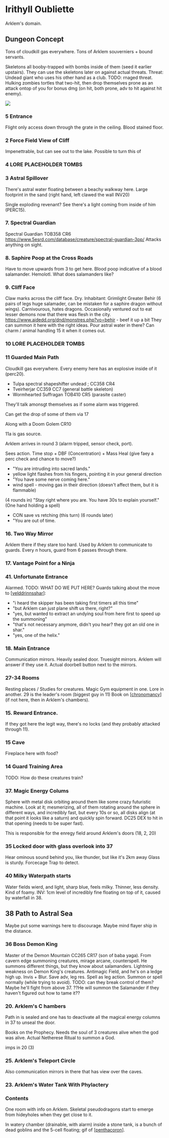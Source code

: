# Irithyll Oubliette
Arklem's domain.

## Dungeon Concept
Tons of cloudkill gas everywhere.
Tons of Arklem souverniers + bound servants.

Skeletons all booby-trapped with bombs inside of them (seed it earlier upstairs).
They can use the skeletons later on against actual threats.
Threat: Undead giant who uses his other hand as a club. TODO: rnaged threat. Hulking zombies tortles that two-hit, then drop themselves prone as an attack ontop of you for bonus dmg (on hit, both prone, adv to hit against hit enemy).

![](irithyll-oubliette.jpg)

### 5 Entrance
Flight only access down through the grate in the ceiling.
Blood stained floor.

### 2 Force Field View of Cliff
Impenettrable, but can see out to the lake.
Possible to turn this of

### 4 LORE PLACEHOLDER TOMBS

### 3 Astral Spillover
There's astral water floating between a beachy walkway here.
Large footprint in the sand (right hand, left clawed the wall INV20)

Single exploding revenant?
See there's a light coming from inside of him (PERC15).

### 7. Spectral Guardian
Spectral Guardian TOB358 CR6
https://www.5esrd.com/database/creature/spectral-guardian-3pp/
Attacks anything on sight.

### 8. Saphire Poop at the Cross Roads
Have to move upwards from 3 to get here.
Blood poop indicative of a blood salamander. Hemolotl.
What does salamanders like?

### 9. Cliff Face
Claw marks across the cliff face. Dry.
Inhabitant: Grimlight Greater Behir (6 pairs of legs huge salamader, can be mistaken for a saphire dragon without wings). Carnivourous, hates dragons. Occasionally ventured out to eat lesser demons now that there was flesh in the city.
https://www.aidedd.org/dnd/monstres.php?vo=behir - beef it up a bit
They can summon it here with the right ideas.
Pour astral water in there?
Can charm / animal handling 15 it when it comes out.

### 10 LORE PLACEHOLDER TOMBS

### 11 Guarded Main Path
Cloudkill gas everywhere.
Every enemy here has an explosive inside of it (perc20).

- Tulpa spectral shapeshifter undead ; CC358 CR4
- Tveirherjar CC359 CC7 (general battle skeleton)
- Wormhearted Suffragan TOB410 CR5 (parasite caster)

They'll talk amonsgt themselves as if some alarm was triggered.

Can get the drop of some of them via 17

Along with a Doom Golem CR10

11a is gas source.

Arklem arrives in round 3 (alarm tripped, sensor check, port).

Sees action. Time stop + DBF (Concentration) + Mass Heal
(give faey a perc check and chance to move?)

- "You are intruding into sacred lands."
- yellow light flashes from his fingers, pointing it in your general direction
- "You have some nerve coming here."
- wind spell - moving gas in their direction (doesn't affect them, but it is flammable)

(4 rounds in)
"Stay right where you are. You have 30s to explain yourself." (One hand holding a spell)
- CON save vs retching (this turn)
(6 rounds later)
- "You are out of time.

### 16. Two Way Mirror
Arklem there if they stare too hard.
Used by Arklem to communicate to guards. Every n hours, guard from 6 passes through there.

### 17. Vantage Point for a Ninja


### 41. Unfortunate Entrance
Alarmed. TODO: WHAT DO WE PUT HERE?
Guards talking about the move to [[velddrinnsshar]]:
- "i heard the skipper has been taking first timers all this time"
- "but Arklem can just plane shift us there, right?"
- "yes, but wanted to extract an undying soul from here first to speed up the summoning"
- "that's not necessary anymore, didn't you hear? they got an old one in shar."
- "yes, one of the helix."

### 18. Main Entrance
Communication mirrors. Heavily sealed door. Truesight mirrors.
Arklem will answer if they use it.
Actual doorbell button next to the mirrors.

### 27-34 Rooms
Resting places / Studies for creatures.
Magic Gym equipment in one.
Lore in another.
29 is the leader's room (biggest guy in 11)
Book on [[chronomancy]] (if not here, then in Arklem's chambers).

### 15. Reward Entrance.
If they got here the legit way, there's no locks (and they probably attacked through 11).
### 15 Cave
Fireplace here with food?
### 14 Guard Training Area
TODO: How do these creatures train?

### 37. Magic Energy Colums
Sphere with metal disk orbiting around them like some crazy futuristic machine.
Look at it; mesmerizing, all of them rotating around the sphere in different ways, and incredibly fast, but every 10s or so, all disks align (at that point it looks like a saturn) and quickly spin forward. DC25 DEX to hit in that opening (needs to be super fast).

This is responsible for the enregy field around Arklem's doors (18, 2, 20)

### 35 Locked door with glass overlook into 37
Hear ominous sound behind you, like thunder, but like it's 2km away
Glass is sturdy.
Forcecage Trap to detect.

### 40 Milky Waterpath starts
Water fields wierd, and light, sharp blue, feels milky. Thinner, less density. Kind of foamy.
INV: 1cm level of incredibly fine floating on top of it, caused by waterfall in 38.

## 38 Path to Astral Sea
Maybe put some warnings here to discourage.
Maybe mind flayer ship in the distance.

### 36 Boss Demon King
Master of the Demon Mountain CC265 CR17 (son of baba yaga).
From cavern edge summoning creatures, mirage arcane, counterspell.
He summons different things, but they know about salamanders.
Lightning weakness on Demon King's creatures. Antimagic Field, and he's on a ledge high up. Invis + Blur. Save adv, leg res. Spell as leg action. Summon or spell normally (while trying to avoid).
TODO: can they break control of them?
Maybe he'll fight from above 37.
??He will summon the Salamander if they haven't figured out how to tame it??

### 20. Arklem's C hambers
Path in is sealed and one has to deactivate all the magical energy columns in 37 to unseal the door.

Books on the Prophecy.
Needs the soul of 3 creatures alive when the god was alive.
Actual Netherese Ritual to summon a God.

imps in 20 (3)

### 25. Arklem's Teleport Circle
Also communication mirrors in there that has view over the caves.
### 23. Arklem's Water Tank With Phylactery


### Contents
One room with info on Arklem.
Skeletal pseudodragons start to emerge from hideyholes when they get close to it.

In watery chamber (drainable, with alarm) inside a stone tank, is a bunch of dead goblins and the 5-cell floating; gif of [[penthacoron]].

[//begin]: # "Autogenerated link references for markdown compatibility"
[velddrinnsshar]: velddrinnsshar "V'elddrinnsshar"
[chronomancy]: ../questideas/chronomancy "chronomancy"
[penthacoron]: ../planar/penthacoron "Penthacoron"
[//end]: # "Autogenerated link references"
